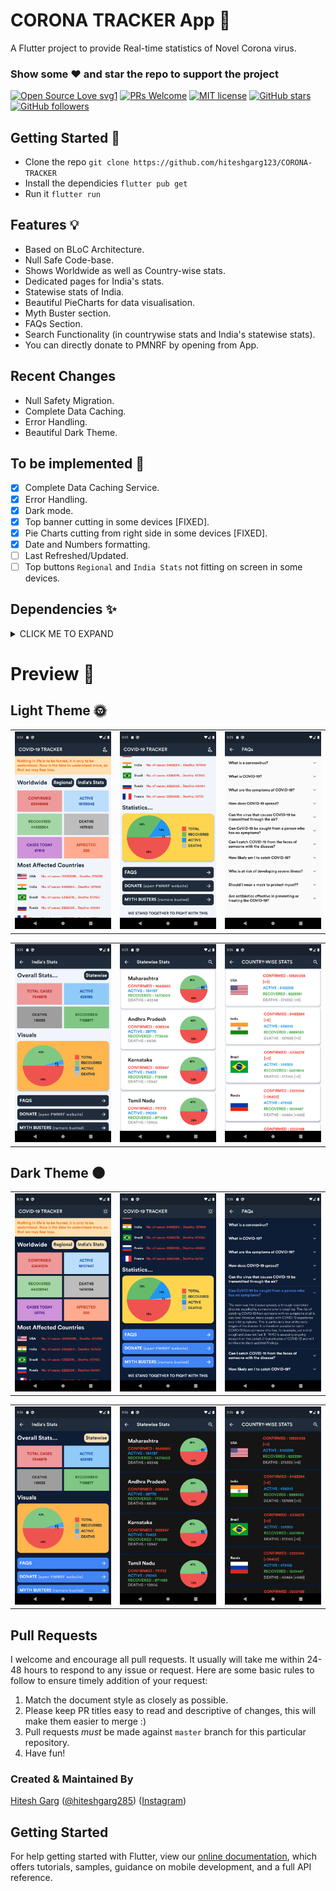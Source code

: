 # CORONA TRACKER App 🦠

A Flutter project to provide Real-time statistics of Novel Corona virus.

### Show some :heart: and star the repo to support the project

[![Open Source Love svg1](https://badges.frapsoft.com/os/v1/open-source.svg?v=103)](https://github.com/hiteshgarg123/CORONA-TRACKER/)
[![PRs Welcome](https://img.shields.io/badge/PRs-welcome-brightgreen.svg?style=flat-square)](https://github.com/hiteshgarg123/CORONA-TRACKER/)
[![MIT license](https://img.shields.io/badge/License-MIT-blue.svg)](https://lbesson.mit-license.org/)
[![GitHub stars](https://img.shields.io/github/stars/hiteshgarg123/CORONA-TRACKER?style=social)](https://github.com/hiteshgarg123/CORONA-TRACKER/)
[![GitHub followers](https://img.shields.io/github/followers/hiteshgarg123.svg?style=social&label=Follow&maxAge=2592000)](https://github.com/hiteshgarg123?tab=followers)

## Getting Started 🚀

- Clone the repo `git clone https://github.com/hiteshgarg123/CORONA-TRACKER`
- Install the dependicies `flutter pub get`
- Run it `flutter run`

## Features 💡

- Based on BLoC Architecture.
- Null Safe Code-base.
- Shows Worldwide as well as Country-wise stats.
- Dedicated pages for India's stats.
- Statewise stats of India.
- Beautiful PieCharts for data visualisation.
- Myth Buster section.
- FAQs Section.
- Search Functionality (in countrywise stats and India's statewise stats).
- You can directly donate to PMNRF by opening from App.

## Recent Changes

- Null Safety Migration.
- Complete Data Caching.
- Error Handling.
- Beautiful Dark Theme.

## To be implemented 📝

- [x] Complete Data Caching Service.
- [x] Error Handling.
- [x] Dark mode.
- [x] Top banner cutting in some devices [FIXED].
- [x] Pie Charts cutting from right side in some devices [FIXED].
- [x] Date and Numbers formatting.
- [ ] Last Refreshed/Updated.
- [ ] Top buttons `Regional` and `India Stats` not fitting on screen in some devices.

## Dependencies ✨

<details><summary>CLICK ME TO EXPAND</summary>
<p>

```dart
auto_size_text: ^3.0.0-nullsafety.0
cached_network_image: ^3.0.0
cupertino_icons: ^1.0.2
day_night_switcher: ^0.2.0+1
fl_chart: ^0.36.0
flutter_spinkit: ^5.0.0
fluttertoast: ^8.0.6
hive: ^2.0.4
hive_flutter: ^1.0.0
http: ^0.13.2
intl: ^0.17.0
liquid_pull_to_refresh: ^3.0.0
pie_chart: ^5.0.0
provider: ^5.0.0
shared_preferences: ^2.0.5
url_launcher: ^6.0.3
```

</p>
</details>

# Preview 📸

## Light Theme 🌞

|                                                       |                                                       |                                                       |
| ----------------------------------------------------- | ----------------------------------------------------- | ----------------------------------------------------- |
| <img src="screenshots/light_theme/1.png" width="400"> | <img src="screenshots/light_theme/2.png" width="400"> | <img src="screenshots/light_theme/3.png" width="400"> |

|                                                       |                                                       |                                                       |
| ----------------------------------------------------- | ----------------------------------------------------- | ----------------------------------------------------- |
| <img src="screenshots/light_theme/4.png" width="400"> | <img src="screenshots/light_theme/5.png" width="400"> | <img src="screenshots/light_theme/6.png" width="400"> |

## Dark Theme 🌑

|                                                      |                                                      |                                                      |
| ---------------------------------------------------- | ---------------------------------------------------- | ---------------------------------------------------- |
| <img src="screenshots/dark_theme/1.png" width="400"> | <img src="screenshots/dark_theme/2.png" width="400"> | <img src="screenshots/dark_theme/3.png" width="400"> |

|                                                      |                                                      |                                                      |
| ---------------------------------------------------- | ---------------------------------------------------- | ---------------------------------------------------- |
| <img src="screenshots/dark_theme/4.png" width="400"> | <img src="screenshots/dark_theme/5.png" width="400"> | <img src="screenshots/dark_theme/6.png" width="400"> |

## Pull Requests

I welcome and encourage all pull requests. It usually will take me within 24-48 hours to respond to any issue or request. Here are some basic rules to follow to ensure timely addition of your request:

1.  Match the document style as closely as possible.
2.  Please keep PR titles easy to read and descriptive of changes, this will make them easier to merge :)
3.  Pull requests _must_ be made against `master` branch for this particular repository.
4.  Have fun!

### Created & Maintained By

[Hitesh Garg](https://github.com/hiteshgarg123) ([@hiteshgarg285](https://www.twitter.com/hiteshgarg285)) ([Instagram](https://www.instagram.com/hiteshgarg2855))

## Getting Started

For help getting started with Flutter, view our
[online documentation](https://flutter.dev/docs), which offers tutorials,
samples, guidance on mobile development, and a full API reference.
